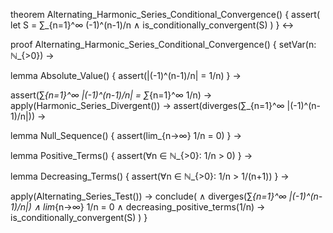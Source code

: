 theorem Alternating_Harmonic_Series_Conditional_Convergence() {
  assert(
    let S = ∑_{n=1}^∞ (-1)^(n-1)/n ∧
    is_conditionally_convergent(S)
  )
} ↔

proof Alternating_Harmonic_Series_Conditional_Convergence() {
  setVar(n: ℕ_{>0}) →
  
  lemma Absolute_Value() {
    assert(|(-1)^(n-1)/n| = 1/n)
  } →
  
  assert(∑_{n=1}^∞ |(-1)^(n-1)/n| = ∑_{n=1}^∞ 1/n) →
  apply(Harmonic_Series_Divergent()) →
  assert(diverges(∑_{n=1}^∞ |(-1)^(n-1)/n|)) →
  
  lemma Null_Sequence() {
    assert(lim_{n→∞} 1/n = 0)
  } →
  
  lemma Positive_Terms() {
    assert(∀n ∈ ℕ_{>0}: 1/n > 0)
  } →
  
  lemma Decreasing_Terms() {
    assert(∀n ∈ ℕ_{>0}: 1/n > 1/(n+1))
  } →
  
  apply(Alternating_Series_Test()) →
  conclude(
    ∧ diverges(∑_{n=1}^∞ |(-1)^(n-1)/n|)
    ∧ lim_{n→∞} 1/n = 0
    ∧ decreasing_positive_terms(1/n)
    → is_conditionally_convergent(S)
  )
}